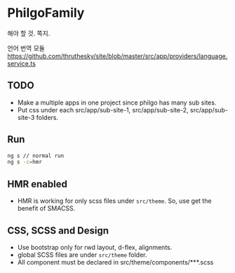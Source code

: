 # PhilgoFamily

해야 할 것.
쪽지.

언어 번역 모듈
https://github.com/thruthesky/site/blob/master/src/app/providers/language.service.ts

## TODO

* Make a multiple apps in one project since philgo has many sub sites.
* Put css under each src/app/sub-site-1, src/app/sub-site-2, src/app/sub-site-3 folders.


## Run

```` sh
ng s // normal run
ng s -c=hmr
````

## HMR enabled

* HMR is working for only scss files under `src/theme`.
  So, use get the benefit of SMACSS.

## CSS, SCSS and Design

* Use bootstrap only for rwd layout, d-flex, alignments.
* global SCSS files are under `src/theme` folder.
* All component must be declared in src/theme/components/***.scss
